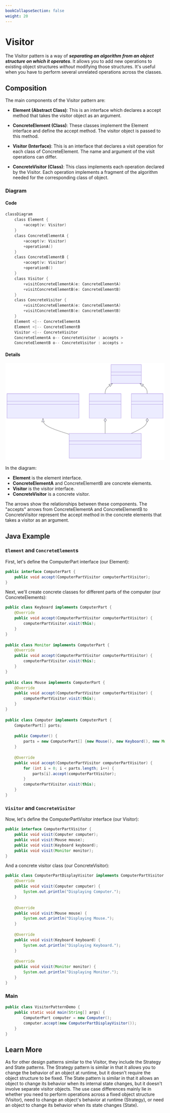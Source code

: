 ```yaml
---
bookCollapseSection: false
weight: 20
---
```


# Visitor

The Visitor pattern is a way of ***separating an algorithm from an object structure on which it operates***. It allows you to add new operations to existing object structures *without* modifying those structures. It's useful when you have to perform several unrelated operations across the classes.

## Composition

The main components of the Visitor pattern are:

- **Element (Abstract Class)**: This is an interface which declares a accept method that takes the visitor object as an argument.

- **ConcreteElement (Class)**: These classes implement the Element interface and define the accept method. The visitor object is passed to this method.

- **Visitor (Interface)**: This is an interface that declares a visit operation for each class of ConcreteElement. The name and argument of the visit operations can differ.

- **ConcreteVisitor (Class)**: This class implements each operation declared by the Visitor. Each operation implements a fragment of the algorithm needed for the corresponding class of object.

### Diagram

#### Code

```c
classDiagram
    class Element {
        +accept(v: Visitor)
    }
    class ConcreteElementA {
        +accept(v: Visitor)
        +operationA()
    }
    class ConcreteElementB {
        +accept(v: Visitor)
        +operationB()
    }
    class Visitor {
        +visitConcreteElementA(e: ConcreteElementA)
        +visitConcreteElementB(e: ConcreteElementB)
    }
    class ConcreteVisitor {
        +visitConcreteElementA(e: ConcreteElementA)
        +visitConcreteElementB(e: ConcreteElementB)
    }
    Element <|-- ConcreteElementA
    Element <|-- ConcreteElementB
    Visitor <|-- ConcreteVisitor
    ConcreteElementA o-- ConcreteVisitor : accepts >
    ConcreteElementB o-- ConcreteVisitor : accepts >
```

#### Details

![visitor-pattern](https://raw.githubusercontent.com/benjipeng/assets/main/rc/book/designpatterns/visitor-pattern.svg)

In the diagram:

- **Element** is the element interface.
- **ConcreteElementA** and ConcreteElementB are concrete elements.
- **Visitor** is the visitor interface.
- **ConcreteVisitor** is a concrete visitor.
  
The arrows show the relationships between these components. The "accepts" arrows from ConcreteElementA and ConcreteElementB to ConcreteVisitor represent the accept method in the concrete elements that takes a visitor as an argument.

## Java Example

### `Element` and `ConcreteElement`s

First, let's define the ComputerPart interface (our Element):

```java
public interface ComputerPart {
    public void accept(ComputerPartVisitor computerPartVisitor);
}
```

Next, we'll create concrete classes for different parts of the computer (our ConcreteElements):

```java
public class Keyboard implements ComputerPart {
    @Override
    public void accept(ComputerPartVisitor computerPartVisitor) {
        computerPartVisitor.visit(this);
    }
}

public class Monitor implements ComputerPart {
    @Override
    public void accept(ComputerPartVisitor computerPartVisitor) {
        computerPartVisitor.visit(this);
    }
}

public class Mouse implements ComputerPart {
    @Override
    public void accept(ComputerPartVisitor computerPartVisitor) {
        computerPartVisitor.visit(this);
    }
}

public class Computer implements ComputerPart {
    ComputerPart[] parts;

    public Computer() {
        parts = new ComputerPart[] {new Mouse(), new Keyboard(), new Monitor()};
    }

    @Override
    public void accept(ComputerPartVisitor computerPartVisitor) {
        for (int i = 0; i < parts.length; i++) {
            parts[i].accept(computerPartVisitor);
        }
        computerPartVisitor.visit(this);
    }
}
```

### `Visitor` and `ConcreteVisitor`

Now, let's define the ComputerPartVisitor interface (our Visitor):

```java
public interface ComputerPartVisitor {
    public void visit(Computer computer);
    public void visit(Mouse mouse);
    public void visit(Keyboard keyboard);
    public void visit(Monitor monitor);
}
```

And a concrete visitor class (our ConcreteVisitor):

```java
public class ComputerPartDisplayVisitor implements ComputerPartVisitor {
    @Override
    public void visit(Computer computer) {
        System.out.println("Displaying Computer.");
    }

    @Override
    public void visit(Mouse mouse) {
        System.out.println("Displaying Mouse.");
    }

    @Override
    public void visit(Keyboard keyboard) {
        System.out.println("Displaying Keyboard.");
    }

    @Override
    public void visit(Monitor monitor) {
        System.out.println("Displaying Monitor.");
    }
}
```

### Main

```java
public class VisitorPatternDemo {
    public static void main(String[] args) {
        ComputerPart computer = new Computer();
        computer.accept(new ComputerPartDisplayVisitor());
    }
}
```

## Learn More

As for other design patterns similar to the Visitor, they include the Strategy and State patterns. The Strategy pattern is similar in that it allows you to change the behavior of an object at runtime, but it doesn't require the object structure to be fixed. The State pattern is similar in that it allows an object to change its behavior when its internal state changes, but it doesn't involve separate visitor objects. The use case differences mainly lie in whether you need to perform operations across a fixed object structure (Visitor), need to change an object's behavior at runtime (Strategy), or need an object to change its behavior when its state changes (State).
